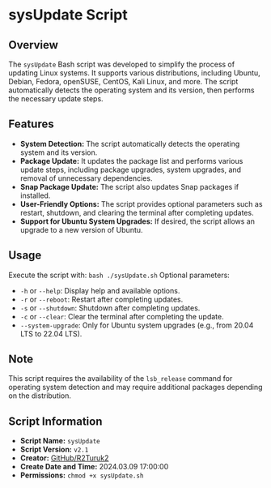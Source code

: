 # sysUpdate Script

## Overview
The `sysUpdate` Bash script was developed to simplify the process of updating Linux systems. It supports various distributions, including Ubuntu, Debian, Fedora, openSUSE, CentOS, Kali Linux, and more. The script automatically detects the operating system and its version, then performs the necessary update steps.

## Features
- **System Detection:** The script automatically detects the operating system and its version.
- **Package Update:** It updates the package list and performs various update steps, including package upgrades, system upgrades, and removal of unnecessary dependencies.
- **Snap Package Update:** The script also updates Snap packages if installed.
- **User-Friendly Options:** The script provides optional parameters such as restart, shutdown, and clearing the terminal after completing updates.
- **Support for Ubuntu System Upgrades:** If desired, the script allows an upgrade to a new version of Ubuntu.

## Usage
Execute the script with: `bash ./sysUpdate.sh`
Optional parameters:
- `-h` or `--help`:		Display help and available options.
- `-r` or `--reboot`: 	Restart after completing updates.
- `-s` or `--shutdown`: Shutdown after completing updates.
- `-c` or `--clear`: 	Clear the terminal after completing the update.
- `--system-upgrade`: 	Only for Ubuntu system upgrades (e.g., from 20.04 LTS to 22.04 LTS).

## Note
This script requires the availability of the `lsb_release` command for operating system detection and may require additional packages depending on the distribution.

## Script Information
- **Script Name:** 			`sysUpdate`
- **Script Version:** 		`v2.1`
- **Creator:** 				[GitHub/R2Turuk2](https://github.com/R2Turuk2)
- **Create Date and Time:** 2024.03.09 17:00:00
- **Permissions:** 			`chmod +x sysUpdate.sh`
